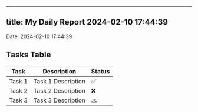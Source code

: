 
---
title: My Daily Report 2024-02-10 17:44:39
---

Date: 2024-02-10 17:44:39

## Tasks Table

| Task | Description | Status |
|------|-------------|--------|
| Task 1 | Task 1 Description | ✅ |
| Task 2 | Task 2 Description | ❌ |
| Task 3 | Task 3 Description | 🔜 |
